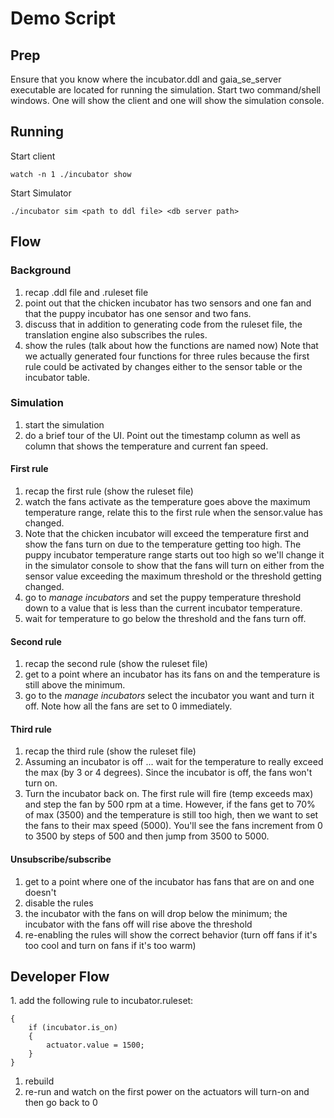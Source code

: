 # Demo Script

## Prep
Ensure that you know where the incubator.ddl and gaia_se_server executable are located for running the simulation.  Start two command/shell windows.  One will show the client and one will show the simulation console.

## Running
Start client
```
watch -n 1 ./incubator show
```

Start Simulator
```
./incubator sim <path to ddl file> <db server path>
```

## Flow
### Background
1. recap .ddl file and .ruleset file
1. point out that the chicken incubator has two sensors and one fan and that the puppy incubator has one sensor and two fans.
1. discuss that in addition to generating code from the ruleset file, the translation engine also subscribes the rules.
1. show the rules (talk about how the functions are named now)  Note that we actually generated four functions for three rules because the first rule could be activated by changes either to the sensor table or the incubator table.

### Simulation
1. start the simulation
1. do a brief tour of the UI.  Point out the timestamp column as well as column that shows the temperature and current fan speed.

#### First rule
1. recap the first rule (show the ruleset file)
1. watch the fans activate as the temperature goes above the maximum temperature range, relate this to the first rule when the sensor.value has changed.
1. Note that the chicken incubator will exceed the temperature first and show the fans turn on due to the temperature getting too high.  The puppy incubator temperature range starts out too high so we'll change it in the simulator console to show that the fans will  turn on either from the sensor value exceeding the maximum threshold or the threshold getting changed.
1. go to _manage incubators_ and set the puppy temperature threshold down to a value that is less than the current incubator temperature.
1. wait for temperature to go below the threshold and the fans turn off.

#### Second rule
1. recap the second rule (show the ruleset file)
1. get to a point where an incubator has its fans on and the temperature is still above the minimum.
1. go to the _manage incubators_ select the incubator you want and turn it off.  Note how all the fans are set to 0 immediately.

#### Third rule
1. recap the third rule (show the ruleset file)
1. Assuming an incubator is off ... wait for the temperature to really exceed the max (by 3 or 4 degrees).  Since the incubator is off, the fans won't turn on.
1. Turn the incubator back on.  The first rule will fire (temp exceeds max) and step the fan by 500 rpm at a time.  However, if the fans get to 70% of max (3500) and the temperature is still too high, then we want to set the fans to their max speed (5000).  You'll see the fans increment from 0 to 3500 by steps of 500 and then jump from 3500 to 5000.

#### Unsubscribe/subscribe
1. get to a point where one of the incubator has fans that are on and one doesn't
1. disable the rules
1. the incubator with the fans on will drop below the minimum; the incubator with the fans off will rise above the threshold
1. re-enabling the rules will show the correct behavior (turn off fans if it's too cool and turn on fans if it's too warm)














## Developer Flow
<WIP>
1. add the following rule to incubator.ruleset:

```
{
    if (incubator.is_on)
    {
        actuator.value = 1500;
    }
}
```

1. rebuild
1. re-run and watch on the first power on the actuators will turn-on and then go back to 0
